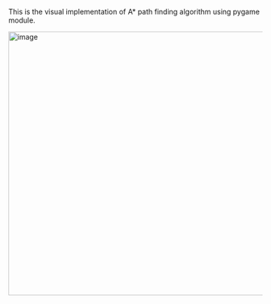 This is the visual implementation of A* path finding algorithm using pygame module.

<img width="522" alt="image" src="https://user-images.githubusercontent.com/81977629/207973958-d22a0e8a-9e6e-4d6e-840d-58d1b0e488e4.png">
